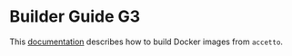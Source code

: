 # Builder Guide G3

This [documentation](https://accetto.github.io/builder-guide-g3) describes how to build Docker images from `accetto`.

